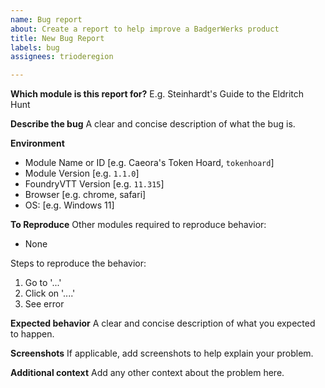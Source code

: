 ```yaml
---
name: Bug report
about: Create a report to help improve a BadgerWerks product
title: New Bug Report
labels: bug
assignees: trioderegion

---
```

**Which module is this report for?**
E.g. Steinhardt's Guide to the Eldritch Hunt

**Describe the bug**
A clear and concise description of what the bug is.

**Environment**
 - Module Name or ID [e.g. Caeora's Token Hoard, `tokenhoard`]
 - Module Version [e.g. `1.1.0`]
 - FoundryVTT Version [e.g. `11.315`]
 - Browser [e.g. chrome, safari]
 - OS: [e.g. Windows 11]

**To Reproduce**
Other modules required to reproduce behavior:
* None

Steps to reproduce the behavior:
1. Go to '...'
2. Click on '....'
3. See error

**Expected behavior**
A clear and concise description of what you expected to happen.

**Screenshots**
If applicable, add screenshots to help explain your problem.

**Additional context**
Add any other context about the problem here.
